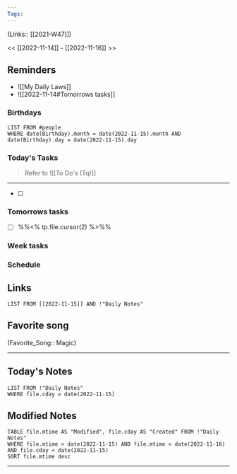 ```yaml
---
Tags:
---
```

(Links:: [[2021-W47]])

<< [[2022-11-14]] - [[2022-11-16]] >>
## Reminders
- ![[My Daily Laws]]
- ![[2022-11-14#Tomorrows tasks]]
### Birthdays
```dataview
LIST FROM #people 
WHERE date(Birthday).month = date(2022-11-15).month AND date(Birthday).day = date(2022-11-15).day

```
### Today's Tasks
> Refer to ![[To Do's (Tq)]]
---
- [ ] 



### Tomorrows tasks
- [ ] %%<% tp.file.cursor(2) %>%%
### Week tasks
### Schedule

## Links
```dataview
LIST FROM [[2022-11-15]] AND !"Daily Notes"
```
## Favorite song
(Favorite_Song:: Magic)
___
## Today's Notes
```dataview
LIST FROM !"Daily Notes"
WHERE file.cday = date(2022-11-15)
```
## Modified Notes
```dataview
TABLE file.mtime AS "Modified", file.cday AS "Created" FROM !"Daily Notes" 
WHERE file.mtime > date(2022-11-15) AND file.mtime < date(2022-11-16) AND file.cday < date(2022-11-15)
SORT file.mtime desc
```
___

